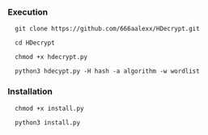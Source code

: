 ### Execution

```
  git clone https://github.com/666aalexx/HDecrypt.git

  cd HDecrypt
  
  chmod +x hdecrypt.py
  
  python3 hdecypt.py -H hash -a algorithm -w wordlist
```

### Installation
```
  chmod +x install.py

  python3 install.py
```
